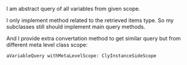 I am abstract query of all variables from given scope.

I only implement method related to the retrieved items type.
So my subclasses still should implement main query methods.

And I provide extra convertation method to get similar query but from different meta level class scope:
	
	aVariableQuery withMetaLevelScope: ClyInstanceSideScope